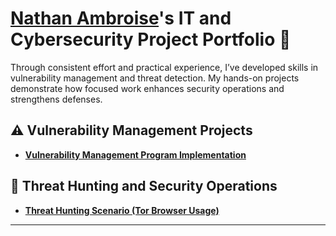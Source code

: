 # <a href="https://www.linkedin.com/in/nathan-a-00864624b/">Nathan Ambroise</a>'s IT and Cybersecurity Project Portfolio 🔐

Through consistent effort and practical experience, I’ve developed skills in vulnerability management and threat detection. My hands-on projects demonstrate how focused work enhances security operations and strengthens defenses.


## ⚠️ Vulnerability Management Projects

- **[Vulnerability Management Program Implementation](https://github.com/nambroise/Vulnerability-Management-Implementation)**

## 🚨 Threat Hunting and Security Operations

- **[Threat Hunting Scenario (Tor Browser Usage)](https://github.com/joshmadakor0/threat-hunting-scenario-tor)**

<hr/>


<!--
<img width="35" alt="image" src="https://github.com/user-attachments/assets/2f41c7cd-5ea8-4475-b451-a37161b6c3fb"> 
<img width="35" alt="image" src="https://github.com/user-attachments/assets/77649969-9910-4994-8b96-74a116cfb2a8">
-->
